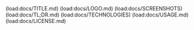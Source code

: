 (load:docs/TITLE.md)
(load:docs/LOGO.md)
(load:docs/SCREENSHOTS)
(load:docs/TL;DR.md)
(load:docs/TECHNOLOGIES)
(load:docs/USAGE.md)
(load:docs/LICENSE.md)


